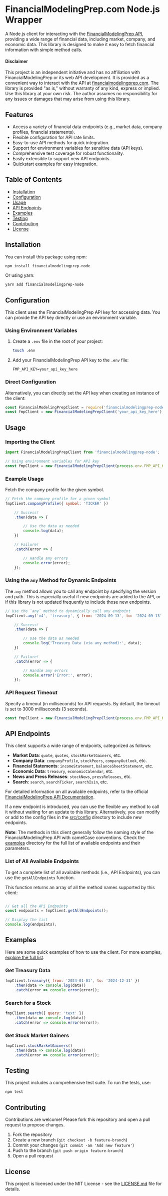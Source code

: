 # FinancialModelingPrep.com Node.js Wrapper

A Node.js client for interacting with the [FinancialModelingPrep API](https://financialmodelingprep.com/), providing a wide range of financial data, including market, company, and economic data. This library is designed to make it easy to fetch financial information with simple method calls.

#### Disclaimer

This project is an independent initiative and has no affiliation with FinancialModelingPrep or its web API development. It is provided as a convenient way to interact with the API at [financialmodelingprep.com](https://financialmodelingprep.com). The library is provided "as is," without warranty of any kind, express or implied. Use this library at your own risk. The author assumes no responsibility for any issues or damages that may arise from using this library.

## Features

- Access a variety of financial data endpoints (e.g., market data, company profiles, financial statements).
- Flexible configuration for API rate limits.
- Easy-to-use API methods for quick integration.
- Support for environment variables for sensitive data (API keys).
- Comprehensive test coverage for robust functionality.
- Easily extensible to support new API endpoints.
- Quickstart examples for easy integration.

## Table of Contents

- [Installation](#installation)
- [Configuration](#configuration)
- [Usage](#usage)
- [API Endpoints](#api-endpoints)
- [Examples](#examples)
- [Testing](#testing)
- [Contributing](#contributing)
- [License](#license)

## Installation

You can install this package using npm:

```bash
npm install financialmodelingprep-node
```

Or using yarn:

```bash
yarn add financialmodelingprep-node
```

## Configuration

This client uses the FinancialModelingPrep API key for accessing data. You can provide the API key directly or use an environment variable.

### Using Environment Variables

1. Create a `.env` file in the root of your project:

    ```bash
    touch .env
    ```

2. Add your FinancialModelingPrep API key to the `.env` file:

    ```env
    FMP_API_KEY=your_api_key_here
    ```

### Direct Configuration

Alternatively, you can directly set the API key when creating an instance of the client:

```javascript
const FinancialModelingPrepClient = require('financialmodelingprep-node');
const fmpClient = new FinancialModelingPrepClient('your_api_key_here');
```

## Usage

### Importing the Client

```javascript
import FinancialModelingPrepClient from 'financialmodelingprep-node';

// Using environment variables for API key
const fmpClient = new FinancialModelingPrepClient(process.env.FMP_API_KEY);
```

### Example Usage

Fetch the company profile for the given symbol.

```javascript
// Fetch the company profile for a given symbol
fmpClient.companyProfile({ symbol: 'TICKER' })

    // Success!
    .then(data => {

        // Use the data as needed
        console.log(data);
    })

    // Failure!
    .catch(error => {

        // Handle any errors
        console.error(error);
    });
```

### Using the `any` Method for Dynamic Endpoints

The `any` method allows you to call any endpoint by specifying the version and path. This is especially useful if new endpoints are added to the API, or if this library is not updated frequently to include those new endpoints.

```javascript
// Use the `any` method to dynamically call any endpoint
fmpClient.any('v4', 'treasury', { from: '2024-09-13', to: '2024-09-13' })

    // Success!
    .then(data => {

        // Use the data as needed
        console.log('Treasury Data (via any method):', data);
    })

    // Failure!
    .catch(error => {

        // Handle any errors
        console.error('Error:', error);
    });
```

### API Request Timeout

Specify a timeout (in milliseconds) for API requests. By default, the timeout is set to 3000 milliseconds (3 seconds).

```javascript
const fmpClient = new FinancialModelingPrepClient(process.env.FMP_API_KEY, { timeout: 3000 });
```

## API Endpoints

This client supports a wide range of endpoints, categorized as follows:

- **Market Data**: `quote`, `quotes`, `stockMarketGainers`, etc.
- **Company Data**: `companyProfile`, `stockPeers`, `companyOutlook`, etc.
- **Financial Statements**: `incomeStatement`, `balanceSheetStatement`, etc.
- **Economic Data**: `treasury`, `economicCalendar`, etc.
- **News and Press Releases**: `stockNews`, `pressReleases`, etc.
- **Search**: `search`, `searchTicker`, `searchIsin`, etc.

For detailed information on all available endpoints, refer to the official [FinancialModelingPrep API Documentation](https://site.financialmodelingprep.com/developer/docs). 

If a new endpoint is introduced, you can use the flexible `any` method to call it without waiting for an update to this library. Alternatively, you can modify or add to the config files in the [src/config](./src/config) directory to include new endpoints.

**Note**: The methods in this client generally follow the naming style of the FinancialModelingPrep API with camelCase conventions. Check the [examples](./examples/README.md) directory for the full list of available endpoints and their parameters.

### List of All Available Endpoints

To get a complete list of all available methods (i.e., API Endpoints), you can use the `getAllEndpoints` function. 

This function returns an array of all the method names supported by this client:

```javascript

// Get all the API Endpoints
const endpoints = fmpClient.getAllEndpoints();

// Display the list
console.log(endpoints);
```

## Examples

Here are some quick examples of how to use the client. For more examples, [explore the full list](./examples/README.md).

### Get Treasury Data

```javascript
fmpClient.treasury({ from: '2024-01-01', to: '2024-12-31' })
    .then(data => console.log(data))
    .catch(error => console.error(error));
```

### Search for a Stock

```javascript
fmpClient.search({ query: 'text' })
    .then(data => console.log(data))
    .catch(error => console.error(error));
```

### Get Stock Market Gainers

```javascript
fmpClient.stockMarketGainers()
    .then(data => console.log(data))
    .catch(error => console.error(error));
```

## Testing

This project includes a comprehensive test suite. To run the tests, use:

```bash
npm test
```

## Contributing

Contributions are welcome! Please fork this repository and open a pull request to propose changes.

1. Fork the repository
2. Create a new branch (`git checkout -b feature-branch`)
3. Commit your changes (`git commit -am 'Add new feature'`)
4. Push to the branch (`git push origin feature-branch`)
5. Open a pull request

## License

This project is licensed under the MIT License - see the [LICENSE.md](LICENSE.md) file for details.